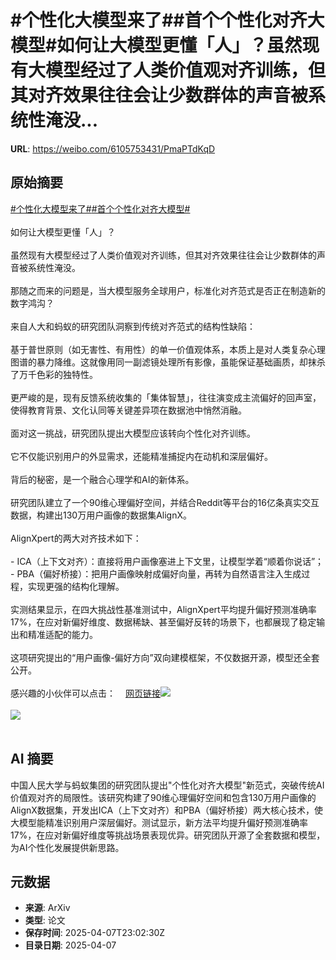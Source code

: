 # #个性化大模型来了##首个个性化对齐大模型#如何让大模型更懂「人」？虽然现有大模型经过了人类价值观对齐训练，但其对齐效果往往会让少数群体的声音被系统性淹没...

**URL**: https://weibo.com/6105753431/PmaPTdKqD

## 原始摘要

<a href="https://m.weibo.cn/search?containerid=231522type%3D1%26t%3D10%26q%3D%23%E4%B8%AA%E6%80%A7%E5%8C%96%E5%A4%A7%E6%A8%A1%E5%9E%8B%E6%9D%A5%E4%BA%86%23&amp;extparam=%23%E4%B8%AA%E6%80%A7%E5%8C%96%E5%A4%A7%E6%A8%A1%E5%9E%8B%E6%9D%A5%E4%BA%86%23" data-hide=""><span class="surl-text">#个性化大模型来了#</span></a><a href="https://m.weibo.cn/search?containerid=231522type%3D1%26t%3D10%26q%3D%23%E9%A6%96%E4%B8%AA%E4%B8%AA%E6%80%A7%E5%8C%96%E5%AF%B9%E9%BD%90%E5%A4%A7%E6%A8%A1%E5%9E%8B%23&amp;extparam=%23%E9%A6%96%E4%B8%AA%E4%B8%AA%E6%80%A7%E5%8C%96%E5%AF%B9%E9%BD%90%E5%A4%A7%E6%A8%A1%E5%9E%8B%23" data-hide=""><span class="surl-text">#首个个性化对齐大模型#</span></a><br><br>如何让大模型更懂「人」？<br><br>虽然现有大模型经过了人类价值观对齐训练，但其对齐效果往往会让少数群体的声音被系统性淹没。<br><br>那随之而来的问题是，当大模型服务全球用户，标准化对齐范式是否正在制造新的数字鸿沟？<br><br>来自人大和蚂蚁的研究团队洞察到传统对齐范式的结构性缺陷：<br><br>基于普世原则（如无害性、有用性）的单一价值观体系，本质上是对人类复杂心理图谱的暴力降维。这就像用同一副滤镜处理所有影像，虽能保证基础画质，却抹杀了万千色彩的独特性。<br><br>更严峻的是，现有反馈系统收集的「集体智慧」，往往演变成主流偏好的回声室，使得教育背景、文化认同等关键差异项在数据池中悄然消融。<br><br>面对这一挑战，研究团队提出大模型应该转向个性化对齐训练。<br><br>它不仅能识别用户的外显需求，还能精准捕捉内在动机和深层偏好。<br><br>背后的秘密，是一个融合心理学和AI的新体系。<br><br>研究团队建立了一个90维心理偏好空间，并结合Reddit等平台的16亿条真实交互数据，构建出130万用户画像的数据集AlignX。<br><br>AlignXpert的两大对齐技术如下：<br><br>- ICA（上下文对齐）：直接将用户画像塞进上下文里，让模型学着“顺着你说话”；<br>- PBA（偏好桥接）：把用户画像映射成偏好向量，再转为自然语言注入生成过程，实现更强的结构化理解。<br><br>实测结果显示，在四大挑战性基准测试中，AlignXpert平均提升偏好预测准确率17%，在应对新偏好维度、数据稀缺、甚至偏好反转的场景下，也都展现了稳定输出和精准适配的能力。<br><br>这项研究提出的“用户画像-偏好方向”双向建模框架，不仅数据开源，模型还全套公开。<br><br>感兴趣的小伙伴可以点击：<a href="https://weibo.cn/sinaurl?u=https%3A%2F%2Fhuggingface.co%2Fdatasets%2FJinaLeejnl%2FAlignX" data-hide=""><span class="url-icon"><img style="width: 1rem;height: 1rem" src="https://h5.sinaimg.cn/upload/2015/09/25/3/timeline_card_small_web_default.png" referrerpolicy="no-referrer"></span><span class="surl-text">网页链接</span></a><img style="" src="https://tvax4.sinaimg.cn/large/006Fd7o3gy1i08dm2qzwzj30su0cm47d.jpg" referrerpolicy="no-referrer"><br><br><img style="" src="https://tvax2.sinaimg.cn/large/006Fd7o3gy1i08dm49ktlj30zk0ddqkk.jpg" referrerpolicy="no-referrer"><br><br>

## AI 摘要

中国人民大学与蚂蚁集团的研究团队提出"个性化对齐大模型"新范式，突破传统AI价值观对齐的局限性。该研究构建了90维心理偏好空间和包含130万用户画像的AlignX数据集，开发出ICA（上下文对齐）和PBA（偏好桥接）两大核心技术，使大模型能精准识别用户深层偏好。测试显示，新方法平均提升偏好预测准确率17%，在应对新偏好维度等挑战场景表现优异。研究团队开源了全套数据和模型，为AI个性化发展提供新思路。

## 元数据

- **来源**: ArXiv
- **类型**: 论文
- **保存时间**: 2025-04-07T23:02:30Z
- **目录日期**: 2025-04-07
